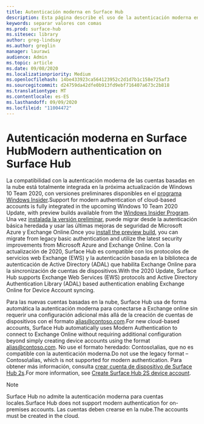 ```yaml
---
title: Autenticación moderna en Surface Hub
description: Esta página describe el uso de la autenticación moderna en Surface Hub, en contraste con la autenticación básica heredada.
keywords: separar valores con comas
ms.prod: surface-hub
ms.sitesec: library
author: greg-lindsay
ms.author: greglin
manager: laurawi
audience: Admin
ms.topic: article
ms.date: 09/08/2020
ms.localizationpriority: Medium
ms.openlocfilehash: 14be433923ca564123952c2d1d7b1c158e725af3
ms.sourcegitcommit: d24759da42dfe0b913fd9ebf716407a673c2b818
ms.translationtype: MT
ms.contentlocale: es-ES
ms.lasthandoff: 09/09/2020
ms.locfileid: "11004472"
---
```

# <span data-ttu-id="f0182-104">Autenticación moderna en Surface Hub</span><span class="sxs-lookup"><span data-stu-id="f0182-104">Modern authentication on Surface Hub</span></span>

<span data-ttu-id="f0182-105">La compatibilidad con la autenticación moderna de las cuentas basadas en la nube está totalmente integrada en la próxima actualización de Windows 10 Team 2020, con versiones preliminares disponibles en el [programa Windows Insider](https://insider.windows.com/).</span><span class="sxs-lookup"><span data-stu-id="f0182-105">Support for modern authentication of cloud-based accounts is fully integrated in the upcoming Windows 10 Team 2020 Update, with preview builds available from the [Windows Insider Program](https://insider.windows.com/).</span></span> <span data-ttu-id="f0182-106">Una vez [instalada la versión preliminar](surface-hub-install-2020preview.md), puede migrar desde la autenticación básica heredada y usar las últimas mejoras de seguridad de Microsoft Azure y Exchange Online.</span><span class="sxs-lookup"><span data-stu-id="f0182-106">Once you [install the preview build](surface-hub-install-2020preview.md), you can migrate from legacy basic authentication and utilize the latest security improvements from Microsoft Azure and Exchange Online.</span></span> <span data-ttu-id="f0182-107">Con la actualización de 2020, Surface Hub es compatible con los protocolos de servicios web Exchange (EWS) y la autenticación basada en la biblioteca de autenticación de Active Directory (ADAL) que habilita Exchange Online para la sincronización de cuentas de dispositivos.</span><span class="sxs-lookup"><span data-stu-id="f0182-107">With the 2020 Update, Surface Hub supports Exchange Web Services (EWS) protocols and Active Directory Authentication Library (ADAL) based authentication enabling Exchange Online for Device Account syncing.</span></span>

<span data-ttu-id="f0182-108">Para las nuevas cuentas basadas en la nube, Surface Hub usa de forma automática la autenticación moderna para conectarse a Exchange online sin requerir una configuración adicional más allá de la creación de cuentas de dispositivos con el formato [alias@contoso.com](mailto:alias@contoso.com).</span><span class="sxs-lookup"><span data-stu-id="f0182-108">For new cloud-based accounts, Surface Hub automatically uses Modern Authentication to connect to Exchange Online without requiring additional configuration beyond simply creating device accounts using the format [alias@contoso.com](mailto:alias@contoso.com).</span></span> <span data-ttu-id="f0182-109">No use el formato heredado: Contoso\alias, que no es compatible con la autenticación moderna.</span><span class="sxs-lookup"><span data-stu-id="f0182-109">Do not use the legacy format – Contoso\alias, which is not supported for modern authentication.</span></span> <span data-ttu-id="f0182-110">Para obtener más información, consulta [crear cuenta de dispositivo de Surface Hub 2s](https://docs.microsoft.com/surface-hub/surface-hub-2s-account).</span><span class="sxs-lookup"><span data-stu-id="f0182-110">For more information, see [Create Surface Hub 2S device account](https://docs.microsoft.com/surface-hub/surface-hub-2s-account).</span></span>

> [!NOTE]
> <span data-ttu-id="f0182-111">Surface Hub no admite la autenticación moderna para cuentas locales.</span><span class="sxs-lookup"><span data-stu-id="f0182-111">Surface Hub does not support modern authentication for on-premises accounts.</span></span> <span data-ttu-id="f0182-112">Las cuentas deben crearse en la nube.</span><span class="sxs-lookup"><span data-stu-id="f0182-112">The accounts must be created in the cloud.</span></span>

